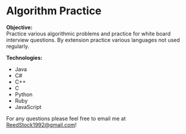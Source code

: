 # Algorithm Practice

<b>Objective:</b><br>
Practice various algorithmic problems and practice for white board interview questions. By extension practice various languages not used regularly.

<b>Technologies:</b>
   - Java
   - C#
   - C++
   - C
   - Python
   - Ruby
   - JavaScript
   
For any questions please feel free to email me at ReedStock1992@gmail.com!
